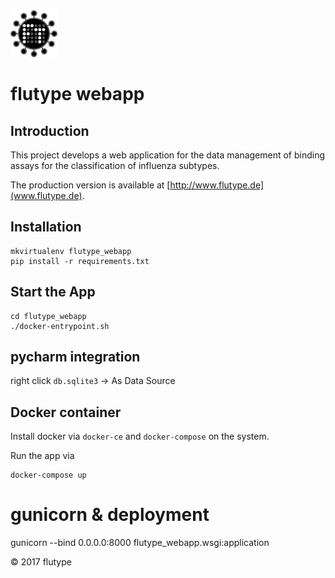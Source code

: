 <img alt="flutype logo" src="./docs/logo/flutype-logo-v3.png" height="75"/>

# flutype webapp
## Introduction
This project develops a web application for the data management of binding assays for the classification of influenza subtypes.
 
The production version is available at
[http://www.flutype.de](www.flutype.de).

## Installation
```
mkvirtualenv flutype_webapp
pip install -r requirements.txt
```

## Start the App
```
cd flutype_webapp
./docker-entrypoint.sh
```

## pycharm integration
right click `db.sqlite3` -> As Data Source


## Docker container
Install docker via `docker-ce` and `docker-compose` on the system.

Run the app via
```
docker-compose up
```

# gunicorn & deployment
gunicorn --bind 0.0.0.0:8000 flutype_webapp.wsgi:application

&copy; 2017 flutype